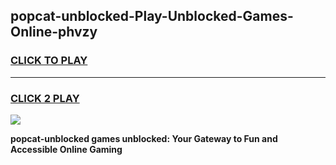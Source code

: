 
## popcat-unblocked-Play-Unblocked-Games-Online-phvzy
<h3>
<a href="https://premium76.site?title=popcat-unblocked&ref=25A">CLICK TO PLAY</a></h3>
<hr>

<h3>
<a href="https://premium76.site?title=popcat-unblocked&ref=25A">CLICK 2 PLAY</a>
  
</h3>

<a href="https://premium76.site?title=popcat-unblocked&ref=25A"><img src="https://clearcache.store/games.png"></a>


**popcat-unblocked games unblocked: Your Gateway to Fun and Accessible Online Gaming**
